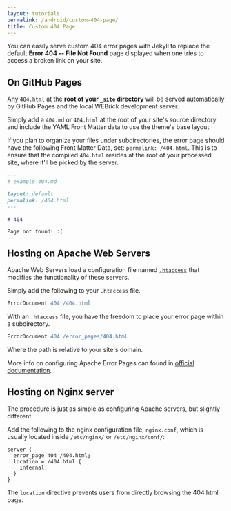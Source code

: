 ```yaml
---
layout: tutorials
permalink: /android/custom-404-page/
title: Custom 404 Page
---
```


You can easily serve custom 404 error pages with Jekyll to replace the default **Error 404 -- File Not Found** page displayed when one tries to access a broken link on your site.


## On GitHub Pages

Any `404.html` at the **root of your `_site` directory** will be served automatically by GitHub Pages and the local WEBrick development server.

Simply add a `404.md` or `404.html` at the root of your site's source directory and include the YAML Front Matter data to use the theme's base layout.

If you plan to organize your files under subdirectories, the error page should have the following Front Matter Data, set: `permalink: /404.html`. This is to ensure that the compiled `404.html` resides at the root of your processed site, where it'll be picked by the server.

```markdown
---
# example 404.md

layout: default
permalink: /404.html
---

# 404

Page not found! :(
```

## Hosting on Apache Web Servers

Apache Web Servers load a configuration file named [`.htaccess`](http://www.htaccess-guide.com/) that modifies the functionality of these servers.

Simply add the following to your `.htaccess` file.

```apache
ErrorDocument 404 /404.html
```

With an `.htaccess` file, you have the freedom to place your error page within a subdirectory.

```apache
ErrorDocument 404 /error_pages/404.html
```

Where the path is relative to your site's domain.

More info on configuring Apache Error Pages can found in [official documentation](https://httpd.apache.org/docs/current/mod/core.html#errordocument).


## Hosting on Nginx server

The procedure is just as simple as configuring Apache servers, but slightly different.

Add the following to the nginx configuration file, `nginx.conf`, which is usually located inside `/etc/nginx/` or `/etc/nginx/conf/`:

```nginx
server {
  error_page 404 /404.html;
  location = /404.html {
    internal;
  }
}
```

The `location` directive prevents users from directly browsing the 404.html page.
